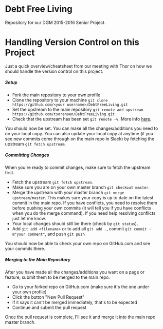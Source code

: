 # Debt Free Living

Repository for our DGM 2015-2016 Senior Project.

# Handling Version Control on this Project
Just a quick overview/cheatsheet from our meeting with Thor on how we should handle the version control on this project.

##### Setup
* Fork the main repository to your own profile
* Clone the repository to your machine `git clone https://github.com/<your username>/DebtFreeLiving.git`
* Set the upstream to the main repository `git remote add upstream https://github.com/tsorensen/DebtFreeLiving.git`
* Check that the upstream has been set `git remote -v`.  More info [here](https://help.github.com/articles/configuring-a-remote-for-a-fork/).

You should now be set.  You can make all the changes/additions you need to on your local copy.  You can also update your local copy at anytime (if you see new commits come through on the main repo in Slack) by fetching the upstream `git fetch upstream`.

##### Committing Changes
When you're ready to commit changes, make sure to fetch the upstream first.

* Fetch the upstream `git fetch upstream`.  
* Make sure you are on your own master branch `git checkout master`.
* Merge the upstream with your master branch `git merge upstream/master`.  This makes sure your copy is up to date on the latest commit in the main repo.  If you have conflicts, you need to resolve them before pushing your own commits (it will tell you if you have conflicts when you do the merge command).  If you need help resolving conflicts just let me know.
* Your local changes should still be there (check by `git status`).
* Add `git add <filename>` or to add all `git add .`, commit `git commit -m"your comment"`, and push `git push`

You should now be able to check your own repo on GitHub.com and see your commits there.

##### Merging to the Main Repository
After you have made all the changes/additions you want on a page or feature, submit them to be merged to the main repo.

* Go to your forked repo on GitHub.com (make sure it's the one under your own profile)
* Click the button "New Pull Request"
* If it says it can't be merged immediately, that's to be expected
* Continue and submit the pull request

Once the pull request is complete, I'll see it and merge it into the main repo master branch.
